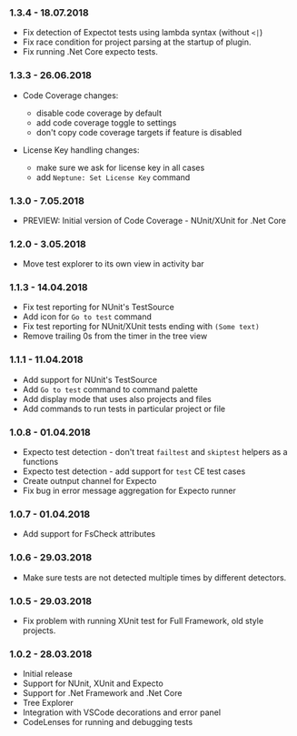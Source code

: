 ### 1.3.4 - 18.07.2018
* Fix detection of Expectot tests using lambda syntax (without `<|`)
* Fix race condition for project parsing at the startup of plugin.
* Fix running .Net Core expecto tests.

### 1.3.3 - 26.06.2018
* Code Coverage changes:
  - disable code coverage by default
  - add code coverage toggle to settings
  - don't copy code coverage targets if feature is disabled

* License Key handling changes:
  - make sure we ask for license key in all cases
  - add `Neptune: Set License Key` command

### 1.3.0 - 7.05.2018
* PREVIEW: Initial version of Code Coverage - NUnit/XUnit for .Net Core

### 1.2.0 - 3.05.2018
* Move test explorer to its own view in activity bar

### 1.1.3 - 14.04.2018
* Fix test reporting for NUnit's TestSource
* Add icon for `Go to test` command
* Fix test reporting for NUnit/XUnit tests ending with `(Some text)`
* Remove trailing 0s from the timer in the tree view

### 1.1.1 - 11.04.2018
* Add support for NUnit's TestSource
* Add `Go to test` command to command palette
* Add display mode that uses also projects and files
* Add commands to run tests in particular project or file

### 1.0.8 - 01.04.2018
* Expecto test detection - don't treat `failtest` and `skiptest` helpers as a functions
* Expecto test detection - add support for `test` CE test cases
* Create outnput channel for Expecto
* Fix bug in error message aggregation for Expecto runner

### 1.0.7 - 01.04.2018
* Add support for FsCheck attributes

### 1.0.6 - 29.03.2018
* Make sure tests are not detected multiple times by different detectors.

### 1.0.5 - 29.03.2018
* Fix problem with running XUnit test for Full Framework, old style projects.

### 1.0.2 - 28.03.2018

* Initial release
* Support for NUnit, XUnit and Expecto
* Support for .Net Framework and .Net Core
* Tree Explorer
* Integration with VSCode decorations and error panel
* CodeLenses for running and debugging tests